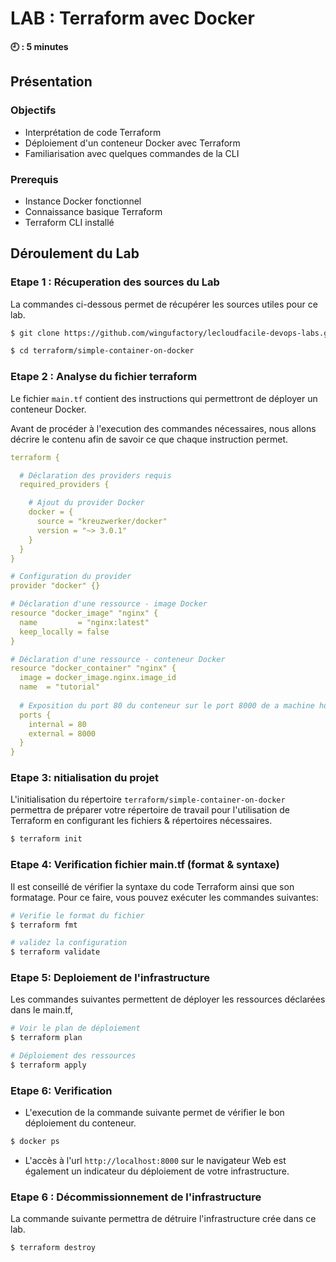 # LAB : Terraform avec Docker

**🕘 : 5 minutes**

## Présentation

### Objectifs

- Interprétation de code Terraform
- Déploiement d'un conteneur Docker avec Terraform
- Familiarisation avec quelques commandes de la CLI

### Prerequis

- Instance Docker fonctionnel
- Connaissance basique Terraform
- Terraform CLI installé


## Déroulement du Lab

### Etape 1 : Récuperation des sources du Lab

La commandes ci-dessous permet de récupérer les sources utiles pour ce lab.

```bash
$ git clone https://github.com/wingufactory/lecloudfacile-devops-labs.git

$ cd terraform/simple-container-on-docker
```
###  Etape 2 : Analyse du fichier terraform

Le fichier `main.tf` contient des instructions qui permettront de déployer un conteneur Docker.

Avant de procéder à l'execution des commandes nécessaires, nous allons décrire le contenu afin de savoir ce que chaque instruction permet.


```yaml
terraform {

  # Déclaration des providers requis
  required_providers {

    # Ajout du provider Docker
    docker = {
      source = "kreuzwerker/docker"
      version = "~> 3.0.1"
    }
  }
}

# Configuration du provider
provider "docker" {}

# Déclaration d'une ressource - image Docker
resource "docker_image" "nginx" {
  name         = "nginx:latest"
  keep_locally = false
}

# Déclaration d'une ressource - conteneur Docker
resource "docker_container" "nginx" {
  image = docker_image.nginx.image_id
  name  = "tutorial"
  
  # Exposition du port 80 du conteneur sur le port 8000 de a machine hôte
  ports {
    internal = 80
    external = 8000
  }
}

```

### Etape 3: nitialisation du projet

L'initialisation du répertoire `terraform/simple-container-on-docker`  permettra de préparer votre répertoire de travail pour l'utilisation de Terraform en configurant les fichiers & répertoires nécessaires.

```sh
$ terraform init
```

### Etape 4: Verification fichier main.tf (format & syntaxe)

Il est conseillé de vérifier la syntaxe du code Terraform ainsi que son formatage. Pour ce faire, vous pouvez exécuter les commandes suivantes:

```sh
# Verifie le format du fichier
$ terraform fmt

# validez la configuration
$ terraform validate
```

### Etape 5: Deploiement de l'infrastructure
Les commandes suivantes permettent de déployer les ressources déclarées dans le main.tf,

```sh
# Voir le plan de déploiement
$ terraform plan

# Déploiement des ressources 
$ terraform apply
```

### Etape 6: Verification

- L'execution de la commande suivante permet de vérifier le bon déploiement du conteneur.

``` bash
$ docker ps
```

- L'accès à l'url `http://localhost:8000` sur le navigateur Web est également un indicateur du déploiement de votre infrastructure.


### Etape 6 : Décommissionnement de l'infrastructure

La commande suivante permettra de détruire l'infrastructure crée dans ce lab.

```sh
$ terraform destroy
```